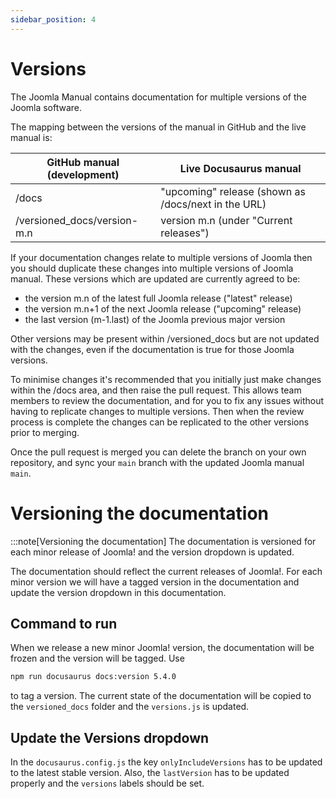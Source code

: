 ```yaml
---
sidebar_position: 4
---
```


Versions
========

The Joomla Manual contains documentation for multiple versions of the Joomla software.

The mapping between the versions of the manual in GitHub and the live manual is:

| GitHub manual (development) | Live Docusaurus manual                               |
|-----------------------------|------------------------------------------------------|
| /docs                       | "upcoming" release  (shown as /docs/next in the URL) |
| /versioned_docs/version-m.n | version m.n (under "Current releases")               |

If your documentation changes relate to multiple versions of Joomla then you should duplicate these changes into
multiple versions of Joomla manual. These versions which are updated are currently agreed to be:

- the version m.n of the latest full Joomla release ("latest" release)
- the version m.n+1 of the next Joomla release ("upcoming" release)
- the last version (m-1.last) of the Joomla previous major version

Other versions may be present within /versioned_docs but are not updated with the changes, even if the documentation is
true for those Joomla versions.

To minimise changes it's recommended that you initially just make changes within the /docs area, and then raise
the pull request. This allows team members to review the documentation, and for you to fix any issues without
having to replicate changes to multiple versions. Then when the review process is complete the changes can be
replicated to the other versions prior to merging.

Once the pull request is merged you can delete the branch on your own repository, and sync your `main` branch with the
updated Joomla manual `main`.



Versioning the documentation
============================

:::note[Versioning the documentation]
  The documentation is versioned for each minor release of Joomla! and the version dropdown is updated.

The documentation should reflect the current releases of Joomla!. For each minor version we will have a tagged version
in the documentation and update the version dropdown in this documentation.

## Command to run
When we release a new minor Joomla! version, the documentation will be frozen and the version will be tagged. Use

```bash title="npm"
npm run docusaurus docs:version 5.4.0
```

to tag a version. The current state of the documentation will be copied to the ```versioned_docs``` 
folder and the ```versions.js``` is updated.

## Update the Versions dropdown
In the ```docusaurus.config.js``` the key ```onlyIncludeVersions``` has to be updated to the latest stable version.
Also, the ```lastVersion``` has to be updated properly and the ```versions``` labels should be set.

